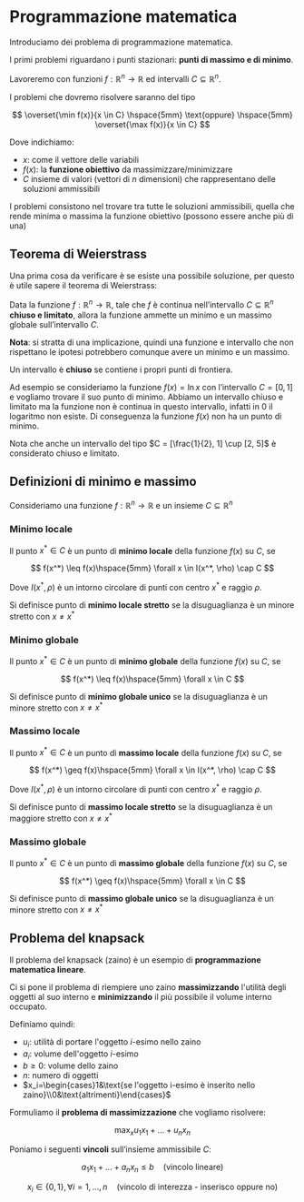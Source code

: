 ﻿# Programmazione matematica

Introduciamo dei problema di programmazione matematica.

I primi problemi riguardano i punti stazionari: **punti di massimo e di minimo**.

Lavoreremo con funzioni $f: \mathbb{R}^n \rightarrow \mathbb{R}$ ed intervalli $C \subseteq \mathbb{R}^n$.

I problemi che dovremo risolvere saranno del tipo

$$
\overset{\min f(x)}{x \in C} \hspace{5mm} \text{oppure} \hspace{5mm} \overset{\max f(x)}{x \in C}
$$

Dove indichiamo:

- $x$: come il vettore delle variabili
- $f(x)$: la **funzione obiettivo** da massimizzare/minimizzare
- $C$ insieme di valori (vettori di $n$ dimensioni) che rappresentano delle soluzioni ammissibili

I problemi consistono nel trovare tra tutte le soluzioni ammissibili, quella che rende minima o massima la funzione obiettivo (possono essere anche più di una)

## Teorema di Weierstrass

Una prima cosa da verificare è se esiste una possibile soluzione, per questo è utile sapere il teorema di Weierstrass:

Data la funzione $f: \mathbb{R}^n \rightarrow \mathbb{R}$, tale che $f$ è continua nell’intervallo $C \subseteq \mathbb{R}^n$ **chiuso e limitato**, allora la funzione ammette un minimo e un massimo globale sull’intervallo $C$.

**Nota**: si stratta di una implicazione, quindi una funzione e intervallo che non rispettano le ipotesi potrebbero comunque avere un minimo e un massimo.

Un intervallo è **chiuso** se contiene i propri punti di frontiera.

Ad esempio se consideriamo la funzione $f(x) = \ln x$ con l’intervallo $C = [0, 1]$ e vogliamo trovare il suo punto di minimo. Abbiamo un intervallo chiuso e limitato ma la funzione non è continua in questo intervallo, infatti in $0$ il logaritmo non esiste. Di conseguenza la funzione $f(x)$ non ha un punto di minimo.

Nota che anche un intervallo del tipo $C = [\frac{1}{2}, 1] \cup [2, 5]$ è considerato chiuso e limitato.

## Definizioni di minimo e massimo

Consideriamo una funzione $f: \mathbb{R}^n \rightarrow \mathbb{R}$ e un insieme $C \subseteq \mathbb{R}^n$

### Minimo locale

Il punto $x^* \in C$ è un punto di **minimo locale** della funzione $f(x)$ su $C$, se 

$$
f(x^*) \leq f(x)\hspace{5mm} \forall x \in I(x^*, \rho) \cap C
$$

Dove $I(x^*, \rho)$ è un intorno circolare di punti con centro $x^*$ e raggio $\rho$.

Si definisce punto di **minimo locale stretto** se la disuguaglianza è un minore stretto con $x \neq x^*$

### Minimo globale

Il punto $x^* \in C$ è un punto di **minimo globale** della funzione $f(x)$ su $C$, se 

$$
f(x^*) \leq f(x)\hspace{5mm} \forall x \in C
$$

Si definisce punto di **minimo globale unico** se la disuguaglianza è un minore stretto con $x \neq x^*$

### Massimo locale

Il punto $x^* \in C$ è un punto di **massimo locale** della funzione $f(x)$ su $C$, se 

$$
f(x^*) \geq f(x)\hspace{5mm} \forall x \in I(x^*, \rho) \cap C
$$

Dove $I(x^*, \rho)$ è un intorno circolare di punti con centro $x^*$ e raggio $\rho$.

Si definisce punto di **massimo locale stretto** se la disuguaglianza è un maggiore stretto con $x \neq x^*$

### Massimo globale

Il punto $x^* \in C$ è un punto di **massimo globale** della funzione $f(x)$ su $C$, se 

$$
f(x^*) \geq f(x)\hspace{5mm} \forall x \in C
$$

Si definisce punto di **massimo globale unico** se la disuguaglianza è un minore stretto con $x \neq x^*$

## Problema del knapsack

Il problema del knapsack (zaino) è un esempio di **programmazione matematica lineare**.

Ci si pone il problema di riempiere uno zaino **massimizzando** l'utilità degli oggetti al suo interno e **minimizzando** il più possibile il volume interno occupato.

Definiamo quindi:

- $u_i$: utilità di portare l'oggetto $i$-esimo nello zaino
- $a_i$: volume dell'oggetto $i$-esimo
- $b \geq 0$: volume dello zaino
- $n$: numero di oggetti
- $x_i=\begin{cases}1&\text{se l'oggetto i-esimo è inserito nello zaino}\\0&\text{altrimenti}\end{cases}$

Formuliamo il **problema di massimizzazione** che vogliamo risolvere:

$$
\max_x u_1x_1+...+u_nx_n
$$

Poniamo i seguenti **vincoli** sull’insieme ammissibile $C$:

$$
a_1x_1+...+a_nx_n\leq b\quad\text{(vincolo lineare)}
$$

$$
x_i\in\{0,1\},\forall i=1,...,n\quad\text{(vincolo di interezza - inserisco oppure no)}
$$
